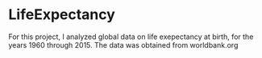 # LifeExpectancy

For this project, I analyzed global data on life exepectancy at birth, for the years 1960 through 2015. The data was obtained from worldbank.org
